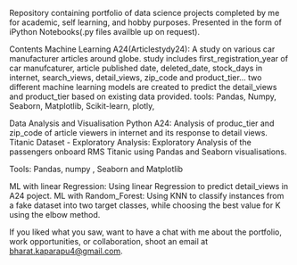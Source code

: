 Repository containing portfolio of data science projects completed by me for academic, self learning, and hobby purposes. Presented in the form of iPython Notebooks(.py files availble up on request).

Contents
Machine Learning
A24(Articlestydy24): A study on various car manufacturer articles around globe. study includes first_registration_year of car manufcaturer, article published date, deleted_date, stock_days in internet, search_views, detail_views, zip_code and product_tier... two different machine learning models are created to predict the detail_views and product_tier based on existing data provided.
tools: Pandas, Numpy, Seaborn, Matplotlib, Scikit-learn, plotly,  




Data Analysis and Visualisation
Python
A24: Analysis of produc_tier and zip_code of article viewers in internet and its response to detail views.
Titanic Dataset - Exploratory Analysis: Exploratory Analysis of the passengers onboard RMS Titanic using Pandas and Seaborn visualisations.

Tools: Pandas, numpy , Seaborn and Matplotlib



ML with linear Regression: Using linear Regression to predict detail_views in A24 poject.
ML with Random_Forest: Using KNN to classify instances from a fake dataset into two target classes, while choosing the best value for K using the elbow method.


If you liked what you saw, want to have a chat with me about the portfolio, work opportunities, or collaboration, shoot an email at bharat.kaparapu4@gmail.com.
